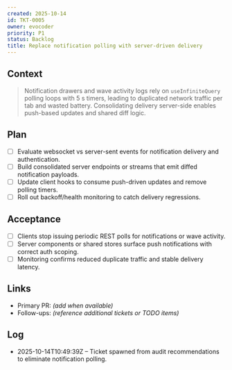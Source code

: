 ```yaml
---
created: 2025-10-14
id: TKT-0005
owner: evocoder
priority: P1
status: Backlog
title: Replace notification polling with server-driven delivery
---
```


## Context

> Notification drawers and wave activity logs rely on `useInfiniteQuery` polling loops with 5 s timers, leading to duplicated network traffic per tab and wasted battery. Consolidating delivery server-side enables push-based updates and shared diff logic.

## Plan

- [ ] Evaluate websocket vs server-sent events for notification delivery and authentication.
- [ ] Build consolidated server endpoints or streams that emit diffed notification payloads.
- [ ] Update client hooks to consume push-driven updates and remove polling timers.
- [ ] Roll out backoff/health monitoring to catch delivery regressions.

## Acceptance

- [ ] Clients stop issuing periodic REST polls for notifications or wave activity.
- [ ] Server components or shared stores surface push notifications with correct auth scoping.
- [ ] Monitoring confirms reduced duplicate traffic and stable delivery latency.

## Links

- Primary PR: _(add when available)_
- Follow-ups: _(reference additional tickets or TODO items)_

## Log

- 2025-10-14T10:49:39Z – Ticket spawned from audit recommendations to eliminate notification polling.
